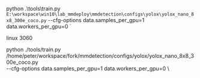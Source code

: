python .\tools\train.py `
E:\workspace\win10\lab_mmdeploy\mmdetection\configs\yolox\yolox_nano_8x8_300e_coco.py `
--cfg-options data.samples_per_gpu=1 data.workers_per_gpu=0 `


linux 3060

python ./tools/train.py \
/home/peter/workspace/fork/mmdetection/configs/yolox/yolox_nano_8x8_300e_coco.py \
--cfg-options data.samples_per_gpu=1 data.workers_per_gpu=0 \
